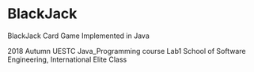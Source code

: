 # BlackJack
BlackJack Card Game Implemented in Java

2018 Autumn UESTC Java_Programming course Lab1
School of Software Engineering, International Elite Class

